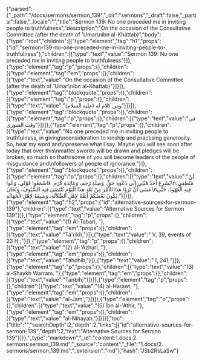 {"parsed":{"_path":"/docs/sermons/sermon_139","_dir":"sermons","_draft":false,"_partial":false,"_locale":"","title":"Sermon 139:  No one preceded me in inviting people to truthfulness","description":"On the occasion of the Consultative Committee (after the death of 'Umar\nibn al-Khattab)","body":{"type":"root","children":[{"type":"element","tag":"h1","props":{"id":"sermon-139-no-one-preceded-me-in-inviting-people-to-truthfulness"},"children":[{"type":"text","value":"Sermon 139:  No one preceded me in inviting people to truthfulness"}]},{"type":"element","tag":"p","props":{},"children":[{"type":"element","tag":"em","props":{},"children":[{"type":"text","value":"On the occasion of the Consultative Committee (after the death of 'Umar\nibn al-Khattab)"}]}]},{"type":"element","tag":"blockquote","props":{},"children":[{"type":"element","tag":"p","props":{},"children":[{"type":"text","value":"ومن كلام له (عليه السلام)"}]}]},{"type":"element","tag":"blockquote","props":{},"children":[{"type":"element","tag":"p","props":{},"children":[{"type":"text","value":"في وقت الشورى"}]}]},{"type":"element","tag":"p","props":{},"children":[{"type":"text","value":"No one preceded me in inviting people to truthfulness, in giving\nconsideration to kinship and practising generosity. So, hear my word and\npreserve what I say. Maybe you will see soon after today that over this\nmatter swords will be drawn and pledges will be broken, so much so that\nsome of you will become leaders of the people of misguidance and\nfollowers of people of ignorance."}]},{"type":"element","tag":"blockquote","props":{},"children":[{"type":"element","tag":"p","props":{},"children":[{"type":"text","value":"لَنْ يُسْرِعَ أَحَدٌ قَبْلِي إِلَى دَعْوَةِ حَقٍّ، وَصِلَةِ رَحِم، وَعَائِدَةِ كَرَم. فَاسْمَعُوا قَوْلي، وَعُوا\nمَنْطِقِي، عَسَى أَنْ تَرَوْا هذَا الاْمْرَ مِنْ بَعْدِ هذَا الْيَوْمِ تُنْتَضَى فِيهِ السُّيُوفُ، وَتُخَانُ\nفِيهِ الْعُهُودُ، حَتَّى يَكُونَ بَعْضُكُمْ أَئِمَّةً لاِهْلِ الضَّلاَلَةِ، وَشِيعَةً لاِهْلِ الْجَهَالَةِ."}]}]},{"type":"element","tag":"h2","props":{"id":"alternative-sources-for-sermon-139"},"children":[{"type":"text","value":"Alternative Sources for Sermon 139"}]},{"type":"element","tag":"p","props":{},"children":[{"type":"text","value":"(1) Al-Tabari, "},{"type":"element","tag":"em","props":{},"children":[{"type":"text","value":"Ta'rikh,"}]},{"type":"text","value":" V, 39, events of 23 H.;"}]},{"type":"element","tag":"p","props":{},"children":[{"type":"text","value":"(2) al-'Azhari, "},{"type":"element","tag":"em","props":{},"children":[{"type":"text","value":"Tahdhib,"}]},{"type":"text","value":" I, 241;"}]},{"type":"element","tag":"p","props":{},"children":[{"type":"text","value":"(3) al-Shaykh Warram, "},{"type":"element","tag":"em","props":{},"children":[{"type":"text","value":"Tanbih;"}]}]},{"type":"element","tag":"p","props":{},"children":[{"type":"text","value":"(4) al-Harawi, "},{"type":"element","tag":"em","props":{},"children":[{"type":"text","value":"al-Jam';"}]}]},{"type":"element","tag":"p","props":{},"children":[{"type":"text","value":"(5) Ibn al-'Athir, "},{"type":"element","tag":"em","props":{},"children":[{"type":"text","value":"al-Nihayah."}]}]}],"toc":{"title":"","searchDepth":2,"depth":2,"links":[{"id":"alternative-sources-for-sermon-139","depth":2,"text":"Alternative Sources for Sermon 139"}]}},"_type":"markdown","_id":"content:1.docs:2. sermons:sermon_139.md","_source":"content","_file":"1.docs/2. sermons/sermon_139.md","_extension":"md"},"hash":"JSb2RsLaSw"}